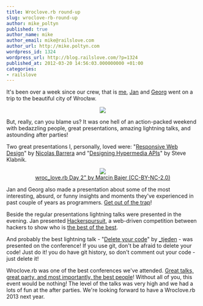 ```yaml
---
title: Wroclove.rb round-up
slug: wroclove-rb-round-up
author: mike_poltyn
published: true
author_name: mike
author_email: mike@railslove.com
author_url: http://mike.poltyn.com
wordpress_id: 1324
wordpress_url: http://blog.railslove.com/?p=1324
published_at: 2012-03-20 14:56:03.000000000 +01:00
categories:
- railslove
---
```

It's been over a week since our crew, that is <a href="http://railslove.com/items/mike_poltyn">me</a>, <a href="http://railslove.com/items/jan_kus">Jan</a> and <a href="http://railslove.com/items/georg_leciejewski">Georg</a> went on a trip to the beautiful city of Wrocław.

<center><a href="https://twitter.com/#!/holek_/status/178066044106178561"><img src="https://img.skitch.com/20120320-nfmgw15m8s1rrw74icxyjsw51w.png"/></a></center>

But, really, can you blame us? It was one hell of an action-packed weekend with bedazzling people, great presentations, amazing lightning talks, and astounding after parties!

Two great presentations I, personally, loved were: "<a href="http://mcdlr.com/rwd/">Responsive Web Design</a>" by <a href="https://twitter.com/drummerhead">Nicolas Barrera</a> and "<a href="http://blog.steveklabnik.com/posts/2012-02-27-hypermedia-api-reading-list">Designing Hypermedia APIs</a>" by Steve Klabnik.

<center><a href="http://www.flickr.com/photos/rrrodrigo/6994187117"><img src="http://farm8.staticflickr.com/7179/6994187117_17fae9bf4b.jpg"/><br/><small></small>wroc_love.rb Day 2" by Marcin Bajer (CC-BY-NC-2.0)</a></center>

Jan and Georg also made a presentation about some of the most interesting, absurd, or funny insights and moments they've experienced in past couple of years as programmers. <a href="http://get-out-of-the-trap.heroku.com/#1">Get out of the trap</a>!

Beside the regular presentations lightning talks were presented in the evening. Jan presented <a href="http://hackerspursuit-wroclove.heroku.com/#1">Hackerspursuit</a>, a web-driven competition between hackers to show who is <a href="http://www.hackerspursuit.com/">the best of the best</a>.

And probably the best lightning talk - "<a href="http://delete-your-code.heroku.com/">Delete your code</a>" by <a href="http://twitter.com/_tjeden">_tjeden</a> - was presented on the conference! If you use git, don't be afraid to delete your code! Just do it! you do have git history, so don't comment out your code - just delete it!

<!--center><a href=""><img src=""/></a><br/>
<small>On the last day, we were also visited by <a href="http://railslove.com/items/josh_kalderimis/">Josh Kalderimis</a> during the after party.</small></center-->

Wroclove.rb was one of the best conferences we've attended. <a href="http://www.flickr.com/search/show/?q=wrocloverb">Great talks, great party, and most importantly, the best people</a>! Without all of you, this event would be nothing! The level of the talks was very high and we had a lots of fun at the after parties. We're looking forward to have a Wroclove.rb 2013 next year.
